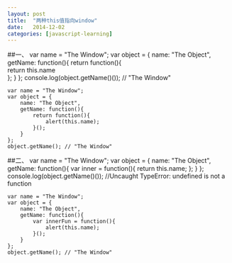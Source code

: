```yaml
---
layout: post
title:  "两种this值指向window"
date:   2014-12-02 
categories: [javascript-learning]
---
```


##一、
    var name = "The Window";
	var object = {
		name: "The Object",
		getName: function(){
			return function(){        
				return this.name	  
			};
		}
	};
	console.log(object.getName()()); // "The Window"


	var name = "The Window";
	var object = {
		name: "The Object",
		getName: function(){
			return function(){        
				alert(this.name);     
			}();
		}
	};
	object.getName(); // "The Window"



##二、
	var name = "The Window";
	var object = {
		name: "The Object",
		getName: function(){
			var inner = function(){
				return this.name;
			}; 
		}
	};
	console.log(object.getName()()); 
	//Uncaught TypeError: undefined is not a function
	
	var name = "The Window";
	var object = {
		name: "The Object",
		getName: function(){
			var innerFun = function(){
				alert(this.name);
			}();
		}
	};
	object.getName(); // "The Window"